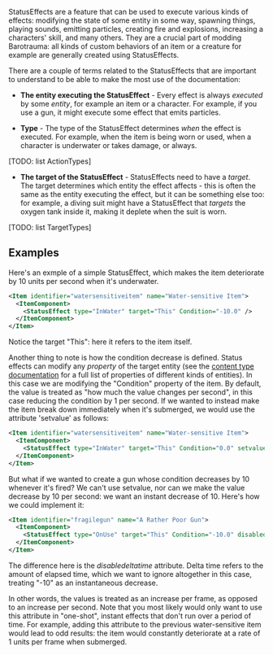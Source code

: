 StatusEffects are a feature that can be used to execute various kinds of effects: modifying the state of some entity in some way, spawning things, playing sounds, emitting particles, creating fire and explosions, increasing a characters' skill, and many others. They are a crucial part of modding Barotrauma: all kinds of custom behaviors of an item or a creature for example are generally created using StatusEffects.

There are a couple of terms related to the StatusEffects that are important to understand to be able to make the most use of the documentation:

- **The entity executing the StatusEffect** \- Every effect is always *executed* by some *entity*, for example an item or a character. For example, if you use a gun, it might execute some effect that emits particles.

- **Type** \- The type of the StatusEffect determines *when* the effect is executed. For example, when the item is being worn or used, when a character is underwater or takes damage, or always.

[TODO: list ActionTypes]

- **The target of the StatusEffect** \- StatusEffects need to have a *target*. The target determines which entity the effect affects - this is often the same as the entity executing the effect, but it can be something else too: for example, a diving suit might have a StatusEffect that *targets* the oxygen tank inside it, making it deplete when the suit is worn.

[TODO: list TargetTypes]

## Examples

Here's an exmple of a simple StatusEffect, which makes the item deteriorate by 10 units per second when it's underwater. 

```xml
<Item identifier="watersensitiveitem" name="Water-sensitive Item">
  <ItemComponent>
	<StatusEffect type="InWater" target="This" Condition="-10.0" />
  </ItemComponent>
</Item>
```

Notice the target "This": here it refers to the item itself. 

Another thing to note is how the condition decrease is defined. Status effects can modify any *property* of the target entity (see the [content type documentation](Intro/ContentTypes.md) for a full list of properties of different kinds of entities). In this case we are modifying the "Condition" property of the item. By default, the value is treated as "how much the value changes per second", in this case reducing the condition by 1 per second. If we wanted to instead make the item break down immediately when it's submerged, we would use the attribute 'setvalue' as follows:

```xml
<Item identifier="watersensitiveitem" name="Water-sensitive Item">
  <ItemComponent>
	<StatusEffect type="InWater" target="This" Condition="0.0" setvalue="true" />
  </ItemComponent>
</Item>
```

But what if we wanted to create a gun whose condition decreases by 10 whenever it's fired? We can't use setvalue, nor can we make the value decrease by 10 per second: we want an instant decrease of 10. Here's how we could implement it:

```xml
<Item identifier="fragilegun" name="A Rather Poor Gun">
  <ItemComponent>
	<StatusEffect type="OnUse" target="This" Condition="-10.0" disabledeltatime="true" />
  </ItemComponent>
</Item>
```

The difference here is the *disabledeltatime* attribute. Delta time refers to the amount of elapsed time, which we want to ignore altogether in this case, treating "-10" as an instantaneous decrease.

In other words, the values is treated as an increase per frame, as opposed to an increase per second. Note that you most likely would only want to use this attribute in "one-shot", instant effects that don't run over a period of time. For example, adding this attribute to the previous water-sensitive item would lead to odd results: the item would constantly deteriorate at a rate of 1 units per frame when submerged.